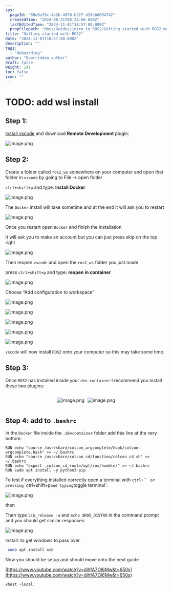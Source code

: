 ```yaml
---
sys:
  pageId: "89e0a78c-4e2b-4070-b327-d28cb0694742"
  createdTime: "2024-08-21T00:24:00.000Z"
  lastEditedTime: "2024-11-01T18:57:00.000Z"
  propFilepath: "docs/Guides/intro_to_ROS2/Getting started with ROS2.md"
title: "Getting started with ROS2"
date: "2024-11-01T18:57:00.000Z"
description: ""
tags:
  - "Onboarding"
author: "Overridden author"
draft: false
weight: 141
toc: false
icon: ""
---
```


# TODO: add wsl install

## Step 1:

[Install vscode](https://code.visualstudio.com/download) and download **Remote Development** plugin:

![image.png](https://prod-files-secure.s3.us-west-2.amazonaws.com/d518164a-d88e-44d1-a4ee-3adb3bd8bce0/efb52993-1881-4a40-b95e-6f020334f022/image.png?X-Amz-Algorithm=AWS4-HMAC-SHA256&X-Amz-Content-Sha256=UNSIGNED-PAYLOAD&X-Amz-Credential=ASIAZI2LB4666NJZ4M36%2F20250207%2Fus-west-2%2Fs3%2Faws4_request&X-Amz-Date=20250207T220651Z&X-Amz-Expires=3600&X-Amz-Security-Token=IQoJb3JpZ2luX2VjEGYaCXVzLXdlc3QtMiJHMEUCID42WH6YWHR465ruOriPQlcnSIeo%2FPNLZVLqCGeI4q8gAiEA4AeoALwE0pkZUHY1yA2%2Bknys0GW1RMVs1Kqyyzr8w8sq%2FwMIfxAAGgw2Mzc0MjMxODM4MDUiDPtyPXT2Duphu%2FCJBSrcA%2B1KWiYTi4k9EIHlLRjghd2xZlssh9QwjNbTOjduY1BxvWcfSSoumFw%2Bllc32gGFokuN8K2T%2Bab4uEA%2Bbx6KVDhOeRKZ8sheS%2BJfg3jxR8RNz5fufR1mc1BH0ZZb74SuOff2KMXq5XwXCPzcEXCYza6KD3pWQeyIDe0y8r2pc1IrQMapTlOcIPC5aIoqaVvty%2FERWVtE35xH0%2BWYvbzYqOD9Di%2Bx5hAca1NeSo%2F7wi0ik%2BG5CKaAPbftMIqgPeYln2yXG%2FzenN34LhX0%2Bs9cVpPZiLsJb8TJy7K3APxoJwOR5e1LbVl2ssUw2JcLm%2B4vhqTfrBAKMDjoJyGGbA8iQdF3h7zwypLv9dWPijJI%2FMsiG4Rj1uFsdVef8czQGpgRp4JFqbNLddlxFtSCuaHpnootEHL%2B4duE437Qoo6gvod1yOKZjZv2ti2KmIFQ2bMRJIkxF9OKI7jMK9zHp0SjnISeP0ksXJwB2TDEB%2FxkvCZLCIlUFIO2FQqP2gqKmVw2JsazHYnmcqNDDFJzJQBpjiQ7zLddfl9UWpkWhmjUwvKE%2B6hh0Ke754clG68nCaDRBlWi2R9H4RYnjn95CynWaryyl5kvCLSRWzbnP24wz5lk%2BuYOwfnN2GNbIysHMPL%2Fmb0GOqUB%2FIiRohtdnrYykn%2BRZfQD%2BBQTonuK4XlRf5Zzg2B1vrbcyv40xTrgAI0sijmngHgHzKaTSjvTx0sSMOPVadhoKrmkpvzjh7SIzFZX%2FzDd4Qk8o4Byp%2Bh3pZTOQ3Xr2HqA7qE5ifO3gpU6BvfOV94QNtp3cCBB7f0AVZ6EeCY0VHo4Qg5jkH9tHgYdBOPpEec7S4YvxFc16BWVaxhgNv8J%2FIU1QgFr&X-Amz-Signature=1bc3918427f21577417bc3e5af20e77717fea9ae1e65a6b337d6cd3c681218d3&X-Amz-SignedHeaders=host&x-id=GetObject)

## Step 2:

Create a folder called `ros2_ws` somewhere on your computer and open that folder in `vscode` by going to File → open folder 

`ctrl+shift+p` and type: **Install Docker**

![image.png](https://prod-files-secure.s3.us-west-2.amazonaws.com/d518164a-d88e-44d1-a4ee-3adb3bd8bce0/2269dc0e-1cd5-47ff-bceb-c04ad9b2eab0/image.png?X-Amz-Algorithm=AWS4-HMAC-SHA256&X-Amz-Content-Sha256=UNSIGNED-PAYLOAD&X-Amz-Credential=ASIAZI2LB4666NJZ4M36%2F20250207%2Fus-west-2%2Fs3%2Faws4_request&X-Amz-Date=20250207T220651Z&X-Amz-Expires=3600&X-Amz-Security-Token=IQoJb3JpZ2luX2VjEGYaCXVzLXdlc3QtMiJHMEUCID42WH6YWHR465ruOriPQlcnSIeo%2FPNLZVLqCGeI4q8gAiEA4AeoALwE0pkZUHY1yA2%2Bknys0GW1RMVs1Kqyyzr8w8sq%2FwMIfxAAGgw2Mzc0MjMxODM4MDUiDPtyPXT2Duphu%2FCJBSrcA%2B1KWiYTi4k9EIHlLRjghd2xZlssh9QwjNbTOjduY1BxvWcfSSoumFw%2Bllc32gGFokuN8K2T%2Bab4uEA%2Bbx6KVDhOeRKZ8sheS%2BJfg3jxR8RNz5fufR1mc1BH0ZZb74SuOff2KMXq5XwXCPzcEXCYza6KD3pWQeyIDe0y8r2pc1IrQMapTlOcIPC5aIoqaVvty%2FERWVtE35xH0%2BWYvbzYqOD9Di%2Bx5hAca1NeSo%2F7wi0ik%2BG5CKaAPbftMIqgPeYln2yXG%2FzenN34LhX0%2Bs9cVpPZiLsJb8TJy7K3APxoJwOR5e1LbVl2ssUw2JcLm%2B4vhqTfrBAKMDjoJyGGbA8iQdF3h7zwypLv9dWPijJI%2FMsiG4Rj1uFsdVef8czQGpgRp4JFqbNLddlxFtSCuaHpnootEHL%2B4duE437Qoo6gvod1yOKZjZv2ti2KmIFQ2bMRJIkxF9OKI7jMK9zHp0SjnISeP0ksXJwB2TDEB%2FxkvCZLCIlUFIO2FQqP2gqKmVw2JsazHYnmcqNDDFJzJQBpjiQ7zLddfl9UWpkWhmjUwvKE%2B6hh0Ke754clG68nCaDRBlWi2R9H4RYnjn95CynWaryyl5kvCLSRWzbnP24wz5lk%2BuYOwfnN2GNbIysHMPL%2Fmb0GOqUB%2FIiRohtdnrYykn%2BRZfQD%2BBQTonuK4XlRf5Zzg2B1vrbcyv40xTrgAI0sijmngHgHzKaTSjvTx0sSMOPVadhoKrmkpvzjh7SIzFZX%2FzDd4Qk8o4Byp%2Bh3pZTOQ3Xr2HqA7qE5ifO3gpU6BvfOV94QNtp3cCBB7f0AVZ6EeCY0VHo4Qg5jkH9tHgYdBOPpEec7S4YvxFc16BWVaxhgNv8J%2FIU1QgFr&X-Amz-Signature=357feec922f574cea901c804f96dc39a498ec54918fa32bd633d0624faddb7b2&X-Amz-SignedHeaders=host&x-id=GetObject)

The `Docker` install will take sometime and at the end it will ask you to restart

![image.png](https://prod-files-secure.s3.us-west-2.amazonaws.com/d518164a-d88e-44d1-a4ee-3adb3bd8bce0/ed233f78-be33-4b1f-b89c-9c346c0e961e/image.png?X-Amz-Algorithm=AWS4-HMAC-SHA256&X-Amz-Content-Sha256=UNSIGNED-PAYLOAD&X-Amz-Credential=ASIAZI2LB4666NJZ4M36%2F20250207%2Fus-west-2%2Fs3%2Faws4_request&X-Amz-Date=20250207T220651Z&X-Amz-Expires=3600&X-Amz-Security-Token=IQoJb3JpZ2luX2VjEGYaCXVzLXdlc3QtMiJHMEUCID42WH6YWHR465ruOriPQlcnSIeo%2FPNLZVLqCGeI4q8gAiEA4AeoALwE0pkZUHY1yA2%2Bknys0GW1RMVs1Kqyyzr8w8sq%2FwMIfxAAGgw2Mzc0MjMxODM4MDUiDPtyPXT2Duphu%2FCJBSrcA%2B1KWiYTi4k9EIHlLRjghd2xZlssh9QwjNbTOjduY1BxvWcfSSoumFw%2Bllc32gGFokuN8K2T%2Bab4uEA%2Bbx6KVDhOeRKZ8sheS%2BJfg3jxR8RNz5fufR1mc1BH0ZZb74SuOff2KMXq5XwXCPzcEXCYza6KD3pWQeyIDe0y8r2pc1IrQMapTlOcIPC5aIoqaVvty%2FERWVtE35xH0%2BWYvbzYqOD9Di%2Bx5hAca1NeSo%2F7wi0ik%2BG5CKaAPbftMIqgPeYln2yXG%2FzenN34LhX0%2Bs9cVpPZiLsJb8TJy7K3APxoJwOR5e1LbVl2ssUw2JcLm%2B4vhqTfrBAKMDjoJyGGbA8iQdF3h7zwypLv9dWPijJI%2FMsiG4Rj1uFsdVef8czQGpgRp4JFqbNLddlxFtSCuaHpnootEHL%2B4duE437Qoo6gvod1yOKZjZv2ti2KmIFQ2bMRJIkxF9OKI7jMK9zHp0SjnISeP0ksXJwB2TDEB%2FxkvCZLCIlUFIO2FQqP2gqKmVw2JsazHYnmcqNDDFJzJQBpjiQ7zLddfl9UWpkWhmjUwvKE%2B6hh0Ke754clG68nCaDRBlWi2R9H4RYnjn95CynWaryyl5kvCLSRWzbnP24wz5lk%2BuYOwfnN2GNbIysHMPL%2Fmb0GOqUB%2FIiRohtdnrYykn%2BRZfQD%2BBQTonuK4XlRf5Zzg2B1vrbcyv40xTrgAI0sijmngHgHzKaTSjvTx0sSMOPVadhoKrmkpvzjh7SIzFZX%2FzDd4Qk8o4Byp%2Bh3pZTOQ3Xr2HqA7qE5ifO3gpU6BvfOV94QNtp3cCBB7f0AVZ6EeCY0VHo4Qg5jkH9tHgYdBOPpEec7S4YvxFc16BWVaxhgNv8J%2FIU1QgFr&X-Amz-Signature=775b6969e0b68bb046f404ffa92f046d8e7f8e66939f209dfd49d794e87ef418&X-Amz-SignedHeaders=host&x-id=GetObject)

Once you restart open `Docker` and finish the installation

It will ask you to make an account but you can just press skip on the top right

![image.png](https://prod-files-secure.s3.us-west-2.amazonaws.com/d518164a-d88e-44d1-a4ee-3adb3bd8bce0/21010ad9-1659-4fd9-9f59-9932a09b2a3d/image.png?X-Amz-Algorithm=AWS4-HMAC-SHA256&X-Amz-Content-Sha256=UNSIGNED-PAYLOAD&X-Amz-Credential=ASIAZI2LB4666NJZ4M36%2F20250207%2Fus-west-2%2Fs3%2Faws4_request&X-Amz-Date=20250207T220651Z&X-Amz-Expires=3600&X-Amz-Security-Token=IQoJb3JpZ2luX2VjEGYaCXVzLXdlc3QtMiJHMEUCID42WH6YWHR465ruOriPQlcnSIeo%2FPNLZVLqCGeI4q8gAiEA4AeoALwE0pkZUHY1yA2%2Bknys0GW1RMVs1Kqyyzr8w8sq%2FwMIfxAAGgw2Mzc0MjMxODM4MDUiDPtyPXT2Duphu%2FCJBSrcA%2B1KWiYTi4k9EIHlLRjghd2xZlssh9QwjNbTOjduY1BxvWcfSSoumFw%2Bllc32gGFokuN8K2T%2Bab4uEA%2Bbx6KVDhOeRKZ8sheS%2BJfg3jxR8RNz5fufR1mc1BH0ZZb74SuOff2KMXq5XwXCPzcEXCYza6KD3pWQeyIDe0y8r2pc1IrQMapTlOcIPC5aIoqaVvty%2FERWVtE35xH0%2BWYvbzYqOD9Di%2Bx5hAca1NeSo%2F7wi0ik%2BG5CKaAPbftMIqgPeYln2yXG%2FzenN34LhX0%2Bs9cVpPZiLsJb8TJy7K3APxoJwOR5e1LbVl2ssUw2JcLm%2B4vhqTfrBAKMDjoJyGGbA8iQdF3h7zwypLv9dWPijJI%2FMsiG4Rj1uFsdVef8czQGpgRp4JFqbNLddlxFtSCuaHpnootEHL%2B4duE437Qoo6gvod1yOKZjZv2ti2KmIFQ2bMRJIkxF9OKI7jMK9zHp0SjnISeP0ksXJwB2TDEB%2FxkvCZLCIlUFIO2FQqP2gqKmVw2JsazHYnmcqNDDFJzJQBpjiQ7zLddfl9UWpkWhmjUwvKE%2B6hh0Ke754clG68nCaDRBlWi2R9H4RYnjn95CynWaryyl5kvCLSRWzbnP24wz5lk%2BuYOwfnN2GNbIysHMPL%2Fmb0GOqUB%2FIiRohtdnrYykn%2BRZfQD%2BBQTonuK4XlRf5Zzg2B1vrbcyv40xTrgAI0sijmngHgHzKaTSjvTx0sSMOPVadhoKrmkpvzjh7SIzFZX%2FzDd4Qk8o4Byp%2Bh3pZTOQ3Xr2HqA7qE5ifO3gpU6BvfOV94QNtp3cCBB7f0AVZ6EeCY0VHo4Qg5jkH9tHgYdBOPpEec7S4YvxFc16BWVaxhgNv8J%2FIU1QgFr&X-Amz-Signature=97f201acaccee2b50cdbf1c314b2c6bbae2de8298121efbd1500229161261dea&X-Amz-SignedHeaders=host&x-id=GetObject)

Then reopen `vscode` and open the `ros2_ws` folder you just made

press `ctrl+shift+p` and type: **reopen in container**

![image.png](https://prod-files-secure.s3.us-west-2.amazonaws.com/d518164a-d88e-44d1-a4ee-3adb3bd8bce0/4e93b8c2-41ad-488c-8095-c74205196118/image.png?X-Amz-Algorithm=AWS4-HMAC-SHA256&X-Amz-Content-Sha256=UNSIGNED-PAYLOAD&X-Amz-Credential=ASIAZI2LB4666NJZ4M36%2F20250207%2Fus-west-2%2Fs3%2Faws4_request&X-Amz-Date=20250207T220651Z&X-Amz-Expires=3600&X-Amz-Security-Token=IQoJb3JpZ2luX2VjEGYaCXVzLXdlc3QtMiJHMEUCID42WH6YWHR465ruOriPQlcnSIeo%2FPNLZVLqCGeI4q8gAiEA4AeoALwE0pkZUHY1yA2%2Bknys0GW1RMVs1Kqyyzr8w8sq%2FwMIfxAAGgw2Mzc0MjMxODM4MDUiDPtyPXT2Duphu%2FCJBSrcA%2B1KWiYTi4k9EIHlLRjghd2xZlssh9QwjNbTOjduY1BxvWcfSSoumFw%2Bllc32gGFokuN8K2T%2Bab4uEA%2Bbx6KVDhOeRKZ8sheS%2BJfg3jxR8RNz5fufR1mc1BH0ZZb74SuOff2KMXq5XwXCPzcEXCYza6KD3pWQeyIDe0y8r2pc1IrQMapTlOcIPC5aIoqaVvty%2FERWVtE35xH0%2BWYvbzYqOD9Di%2Bx5hAca1NeSo%2F7wi0ik%2BG5CKaAPbftMIqgPeYln2yXG%2FzenN34LhX0%2Bs9cVpPZiLsJb8TJy7K3APxoJwOR5e1LbVl2ssUw2JcLm%2B4vhqTfrBAKMDjoJyGGbA8iQdF3h7zwypLv9dWPijJI%2FMsiG4Rj1uFsdVef8czQGpgRp4JFqbNLddlxFtSCuaHpnootEHL%2B4duE437Qoo6gvod1yOKZjZv2ti2KmIFQ2bMRJIkxF9OKI7jMK9zHp0SjnISeP0ksXJwB2TDEB%2FxkvCZLCIlUFIO2FQqP2gqKmVw2JsazHYnmcqNDDFJzJQBpjiQ7zLddfl9UWpkWhmjUwvKE%2B6hh0Ke754clG68nCaDRBlWi2R9H4RYnjn95CynWaryyl5kvCLSRWzbnP24wz5lk%2BuYOwfnN2GNbIysHMPL%2Fmb0GOqUB%2FIiRohtdnrYykn%2BRZfQD%2BBQTonuK4XlRf5Zzg2B1vrbcyv40xTrgAI0sijmngHgHzKaTSjvTx0sSMOPVadhoKrmkpvzjh7SIzFZX%2FzDd4Qk8o4Byp%2Bh3pZTOQ3Xr2HqA7qE5ifO3gpU6BvfOV94QNtp3cCBB7f0AVZ6EeCY0VHo4Qg5jkH9tHgYdBOPpEec7S4YvxFc16BWVaxhgNv8J%2FIU1QgFr&X-Amz-Signature=b1bb4fd2225cb2c36a4d95cb8e6f30afef995394bdaf37f211fbf085f02a415e&X-Amz-SignedHeaders=host&x-id=GetObject)

Choose “Add configuration to workspace”

![image.png](https://prod-files-secure.s3.us-west-2.amazonaws.com/d518164a-d88e-44d1-a4ee-3adb3bd8bce0/9560b282-5060-4989-ba37-97e7b2c22476/image.png?X-Amz-Algorithm=AWS4-HMAC-SHA256&X-Amz-Content-Sha256=UNSIGNED-PAYLOAD&X-Amz-Credential=ASIAZI2LB4666NJZ4M36%2F20250207%2Fus-west-2%2Fs3%2Faws4_request&X-Amz-Date=20250207T220651Z&X-Amz-Expires=3600&X-Amz-Security-Token=IQoJb3JpZ2luX2VjEGYaCXVzLXdlc3QtMiJHMEUCID42WH6YWHR465ruOriPQlcnSIeo%2FPNLZVLqCGeI4q8gAiEA4AeoALwE0pkZUHY1yA2%2Bknys0GW1RMVs1Kqyyzr8w8sq%2FwMIfxAAGgw2Mzc0MjMxODM4MDUiDPtyPXT2Duphu%2FCJBSrcA%2B1KWiYTi4k9EIHlLRjghd2xZlssh9QwjNbTOjduY1BxvWcfSSoumFw%2Bllc32gGFokuN8K2T%2Bab4uEA%2Bbx6KVDhOeRKZ8sheS%2BJfg3jxR8RNz5fufR1mc1BH0ZZb74SuOff2KMXq5XwXCPzcEXCYza6KD3pWQeyIDe0y8r2pc1IrQMapTlOcIPC5aIoqaVvty%2FERWVtE35xH0%2BWYvbzYqOD9Di%2Bx5hAca1NeSo%2F7wi0ik%2BG5CKaAPbftMIqgPeYln2yXG%2FzenN34LhX0%2Bs9cVpPZiLsJb8TJy7K3APxoJwOR5e1LbVl2ssUw2JcLm%2B4vhqTfrBAKMDjoJyGGbA8iQdF3h7zwypLv9dWPijJI%2FMsiG4Rj1uFsdVef8czQGpgRp4JFqbNLddlxFtSCuaHpnootEHL%2B4duE437Qoo6gvod1yOKZjZv2ti2KmIFQ2bMRJIkxF9OKI7jMK9zHp0SjnISeP0ksXJwB2TDEB%2FxkvCZLCIlUFIO2FQqP2gqKmVw2JsazHYnmcqNDDFJzJQBpjiQ7zLddfl9UWpkWhmjUwvKE%2B6hh0Ke754clG68nCaDRBlWi2R9H4RYnjn95CynWaryyl5kvCLSRWzbnP24wz5lk%2BuYOwfnN2GNbIysHMPL%2Fmb0GOqUB%2FIiRohtdnrYykn%2BRZfQD%2BBQTonuK4XlRf5Zzg2B1vrbcyv40xTrgAI0sijmngHgHzKaTSjvTx0sSMOPVadhoKrmkpvzjh7SIzFZX%2FzDd4Qk8o4Byp%2Bh3pZTOQ3Xr2HqA7qE5ifO3gpU6BvfOV94QNtp3cCBB7f0AVZ6EeCY0VHo4Qg5jkH9tHgYdBOPpEec7S4YvxFc16BWVaxhgNv8J%2FIU1QgFr&X-Amz-Signature=4196b1b6976bf5767182bf91408658749ddd12fa720d3051b9f8e04a6b2c5ce0&X-Amz-SignedHeaders=host&x-id=GetObject)

![image.png](https://prod-files-secure.s3.us-west-2.amazonaws.com/d518164a-d88e-44d1-a4ee-3adb3bd8bce0/2ee63f81-886b-48e8-a553-dc6e5eac99e4/image.png?X-Amz-Algorithm=AWS4-HMAC-SHA256&X-Amz-Content-Sha256=UNSIGNED-PAYLOAD&X-Amz-Credential=ASIAZI2LB4666NJZ4M36%2F20250207%2Fus-west-2%2Fs3%2Faws4_request&X-Amz-Date=20250207T220651Z&X-Amz-Expires=3600&X-Amz-Security-Token=IQoJb3JpZ2luX2VjEGYaCXVzLXdlc3QtMiJHMEUCID42WH6YWHR465ruOriPQlcnSIeo%2FPNLZVLqCGeI4q8gAiEA4AeoALwE0pkZUHY1yA2%2Bknys0GW1RMVs1Kqyyzr8w8sq%2FwMIfxAAGgw2Mzc0MjMxODM4MDUiDPtyPXT2Duphu%2FCJBSrcA%2B1KWiYTi4k9EIHlLRjghd2xZlssh9QwjNbTOjduY1BxvWcfSSoumFw%2Bllc32gGFokuN8K2T%2Bab4uEA%2Bbx6KVDhOeRKZ8sheS%2BJfg3jxR8RNz5fufR1mc1BH0ZZb74SuOff2KMXq5XwXCPzcEXCYza6KD3pWQeyIDe0y8r2pc1IrQMapTlOcIPC5aIoqaVvty%2FERWVtE35xH0%2BWYvbzYqOD9Di%2Bx5hAca1NeSo%2F7wi0ik%2BG5CKaAPbftMIqgPeYln2yXG%2FzenN34LhX0%2Bs9cVpPZiLsJb8TJy7K3APxoJwOR5e1LbVl2ssUw2JcLm%2B4vhqTfrBAKMDjoJyGGbA8iQdF3h7zwypLv9dWPijJI%2FMsiG4Rj1uFsdVef8czQGpgRp4JFqbNLddlxFtSCuaHpnootEHL%2B4duE437Qoo6gvod1yOKZjZv2ti2KmIFQ2bMRJIkxF9OKI7jMK9zHp0SjnISeP0ksXJwB2TDEB%2FxkvCZLCIlUFIO2FQqP2gqKmVw2JsazHYnmcqNDDFJzJQBpjiQ7zLddfl9UWpkWhmjUwvKE%2B6hh0Ke754clG68nCaDRBlWi2R9H4RYnjn95CynWaryyl5kvCLSRWzbnP24wz5lk%2BuYOwfnN2GNbIysHMPL%2Fmb0GOqUB%2FIiRohtdnrYykn%2BRZfQD%2BBQTonuK4XlRf5Zzg2B1vrbcyv40xTrgAI0sijmngHgHzKaTSjvTx0sSMOPVadhoKrmkpvzjh7SIzFZX%2FzDd4Qk8o4Byp%2Bh3pZTOQ3Xr2HqA7qE5ifO3gpU6BvfOV94QNtp3cCBB7f0AVZ6EeCY0VHo4Qg5jkH9tHgYdBOPpEec7S4YvxFc16BWVaxhgNv8J%2FIU1QgFr&X-Amz-Signature=995d2cfaee91bd0251f3536a293801eaba37e853a3ebadd1e4fbbdb199823ad6&X-Amz-SignedHeaders=host&x-id=GetObject)

![image.png](https://prod-files-secure.s3.us-west-2.amazonaws.com/d518164a-d88e-44d1-a4ee-3adb3bd8bce0/ae1580b2-b048-407e-aed9-b584224a7a04/image.png?X-Amz-Algorithm=AWS4-HMAC-SHA256&X-Amz-Content-Sha256=UNSIGNED-PAYLOAD&X-Amz-Credential=ASIAZI2LB4666NJZ4M36%2F20250207%2Fus-west-2%2Fs3%2Faws4_request&X-Amz-Date=20250207T220651Z&X-Amz-Expires=3600&X-Amz-Security-Token=IQoJb3JpZ2luX2VjEGYaCXVzLXdlc3QtMiJHMEUCID42WH6YWHR465ruOriPQlcnSIeo%2FPNLZVLqCGeI4q8gAiEA4AeoALwE0pkZUHY1yA2%2Bknys0GW1RMVs1Kqyyzr8w8sq%2FwMIfxAAGgw2Mzc0MjMxODM4MDUiDPtyPXT2Duphu%2FCJBSrcA%2B1KWiYTi4k9EIHlLRjghd2xZlssh9QwjNbTOjduY1BxvWcfSSoumFw%2Bllc32gGFokuN8K2T%2Bab4uEA%2Bbx6KVDhOeRKZ8sheS%2BJfg3jxR8RNz5fufR1mc1BH0ZZb74SuOff2KMXq5XwXCPzcEXCYza6KD3pWQeyIDe0y8r2pc1IrQMapTlOcIPC5aIoqaVvty%2FERWVtE35xH0%2BWYvbzYqOD9Di%2Bx5hAca1NeSo%2F7wi0ik%2BG5CKaAPbftMIqgPeYln2yXG%2FzenN34LhX0%2Bs9cVpPZiLsJb8TJy7K3APxoJwOR5e1LbVl2ssUw2JcLm%2B4vhqTfrBAKMDjoJyGGbA8iQdF3h7zwypLv9dWPijJI%2FMsiG4Rj1uFsdVef8czQGpgRp4JFqbNLddlxFtSCuaHpnootEHL%2B4duE437Qoo6gvod1yOKZjZv2ti2KmIFQ2bMRJIkxF9OKI7jMK9zHp0SjnISeP0ksXJwB2TDEB%2FxkvCZLCIlUFIO2FQqP2gqKmVw2JsazHYnmcqNDDFJzJQBpjiQ7zLddfl9UWpkWhmjUwvKE%2B6hh0Ke754clG68nCaDRBlWi2R9H4RYnjn95CynWaryyl5kvCLSRWzbnP24wz5lk%2BuYOwfnN2GNbIysHMPL%2Fmb0GOqUB%2FIiRohtdnrYykn%2BRZfQD%2BBQTonuK4XlRf5Zzg2B1vrbcyv40xTrgAI0sijmngHgHzKaTSjvTx0sSMOPVadhoKrmkpvzjh7SIzFZX%2FzDd4Qk8o4Byp%2Bh3pZTOQ3Xr2HqA7qE5ifO3gpU6BvfOV94QNtp3cCBB7f0AVZ6EeCY0VHo4Qg5jkH9tHgYdBOPpEec7S4YvxFc16BWVaxhgNv8J%2FIU1QgFr&X-Amz-Signature=66ade31d4d98c233c63ec8ef33cf2ba2c836f44966e8fd8bc7551da5d0a1b691&X-Amz-SignedHeaders=host&x-id=GetObject)

![image.png](https://prod-files-secure.s3.us-west-2.amazonaws.com/d518164a-d88e-44d1-a4ee-3adb3bd8bce0/53255b28-f75e-430f-b9e3-c0ac8577e42b/image.png?X-Amz-Algorithm=AWS4-HMAC-SHA256&X-Amz-Content-Sha256=UNSIGNED-PAYLOAD&X-Amz-Credential=ASIAZI2LB4666NJZ4M36%2F20250207%2Fus-west-2%2Fs3%2Faws4_request&X-Amz-Date=20250207T220651Z&X-Amz-Expires=3600&X-Amz-Security-Token=IQoJb3JpZ2luX2VjEGYaCXVzLXdlc3QtMiJHMEUCID42WH6YWHR465ruOriPQlcnSIeo%2FPNLZVLqCGeI4q8gAiEA4AeoALwE0pkZUHY1yA2%2Bknys0GW1RMVs1Kqyyzr8w8sq%2FwMIfxAAGgw2Mzc0MjMxODM4MDUiDPtyPXT2Duphu%2FCJBSrcA%2B1KWiYTi4k9EIHlLRjghd2xZlssh9QwjNbTOjduY1BxvWcfSSoumFw%2Bllc32gGFokuN8K2T%2Bab4uEA%2Bbx6KVDhOeRKZ8sheS%2BJfg3jxR8RNz5fufR1mc1BH0ZZb74SuOff2KMXq5XwXCPzcEXCYza6KD3pWQeyIDe0y8r2pc1IrQMapTlOcIPC5aIoqaVvty%2FERWVtE35xH0%2BWYvbzYqOD9Di%2Bx5hAca1NeSo%2F7wi0ik%2BG5CKaAPbftMIqgPeYln2yXG%2FzenN34LhX0%2Bs9cVpPZiLsJb8TJy7K3APxoJwOR5e1LbVl2ssUw2JcLm%2B4vhqTfrBAKMDjoJyGGbA8iQdF3h7zwypLv9dWPijJI%2FMsiG4Rj1uFsdVef8czQGpgRp4JFqbNLddlxFtSCuaHpnootEHL%2B4duE437Qoo6gvod1yOKZjZv2ti2KmIFQ2bMRJIkxF9OKI7jMK9zHp0SjnISeP0ksXJwB2TDEB%2FxkvCZLCIlUFIO2FQqP2gqKmVw2JsazHYnmcqNDDFJzJQBpjiQ7zLddfl9UWpkWhmjUwvKE%2B6hh0Ke754clG68nCaDRBlWi2R9H4RYnjn95CynWaryyl5kvCLSRWzbnP24wz5lk%2BuYOwfnN2GNbIysHMPL%2Fmb0GOqUB%2FIiRohtdnrYykn%2BRZfQD%2BBQTonuK4XlRf5Zzg2B1vrbcyv40xTrgAI0sijmngHgHzKaTSjvTx0sSMOPVadhoKrmkpvzjh7SIzFZX%2FzDd4Qk8o4Byp%2Bh3pZTOQ3Xr2HqA7qE5ifO3gpU6BvfOV94QNtp3cCBB7f0AVZ6EeCY0VHo4Qg5jkH9tHgYdBOPpEec7S4YvxFc16BWVaxhgNv8J%2FIU1QgFr&X-Amz-Signature=c10bb1516e0b53716d2fd1f10e81d9e0686b6a274800e5d5bca6c86f8ae1eb85&X-Amz-SignedHeaders=host&x-id=GetObject)

![image.png](https://prod-files-secure.s3.us-west-2.amazonaws.com/d518164a-d88e-44d1-a4ee-3adb3bd8bce0/7c562767-5af9-4ffb-97d1-327bcdf4ee00/image.png?X-Amz-Algorithm=AWS4-HMAC-SHA256&X-Amz-Content-Sha256=UNSIGNED-PAYLOAD&X-Amz-Credential=ASIAZI2LB4666NJZ4M36%2F20250207%2Fus-west-2%2Fs3%2Faws4_request&X-Amz-Date=20250207T220651Z&X-Amz-Expires=3600&X-Amz-Security-Token=IQoJb3JpZ2luX2VjEGYaCXVzLXdlc3QtMiJHMEUCID42WH6YWHR465ruOriPQlcnSIeo%2FPNLZVLqCGeI4q8gAiEA4AeoALwE0pkZUHY1yA2%2Bknys0GW1RMVs1Kqyyzr8w8sq%2FwMIfxAAGgw2Mzc0MjMxODM4MDUiDPtyPXT2Duphu%2FCJBSrcA%2B1KWiYTi4k9EIHlLRjghd2xZlssh9QwjNbTOjduY1BxvWcfSSoumFw%2Bllc32gGFokuN8K2T%2Bab4uEA%2Bbx6KVDhOeRKZ8sheS%2BJfg3jxR8RNz5fufR1mc1BH0ZZb74SuOff2KMXq5XwXCPzcEXCYza6KD3pWQeyIDe0y8r2pc1IrQMapTlOcIPC5aIoqaVvty%2FERWVtE35xH0%2BWYvbzYqOD9Di%2Bx5hAca1NeSo%2F7wi0ik%2BG5CKaAPbftMIqgPeYln2yXG%2FzenN34LhX0%2Bs9cVpPZiLsJb8TJy7K3APxoJwOR5e1LbVl2ssUw2JcLm%2B4vhqTfrBAKMDjoJyGGbA8iQdF3h7zwypLv9dWPijJI%2FMsiG4Rj1uFsdVef8czQGpgRp4JFqbNLddlxFtSCuaHpnootEHL%2B4duE437Qoo6gvod1yOKZjZv2ti2KmIFQ2bMRJIkxF9OKI7jMK9zHp0SjnISeP0ksXJwB2TDEB%2FxkvCZLCIlUFIO2FQqP2gqKmVw2JsazHYnmcqNDDFJzJQBpjiQ7zLddfl9UWpkWhmjUwvKE%2B6hh0Ke754clG68nCaDRBlWi2R9H4RYnjn95CynWaryyl5kvCLSRWzbnP24wz5lk%2BuYOwfnN2GNbIysHMPL%2Fmb0GOqUB%2FIiRohtdnrYykn%2BRZfQD%2BBQTonuK4XlRf5Zzg2B1vrbcyv40xTrgAI0sijmngHgHzKaTSjvTx0sSMOPVadhoKrmkpvzjh7SIzFZX%2FzDd4Qk8o4Byp%2Bh3pZTOQ3Xr2HqA7qE5ifO3gpU6BvfOV94QNtp3cCBB7f0AVZ6EeCY0VHo4Qg5jkH9tHgYdBOPpEec7S4YvxFc16BWVaxhgNv8J%2FIU1QgFr&X-Amz-Signature=b666a23cdb09048d23d3efbed7a8e8ce6a10051dfe752c6110e2bf7a9f04816d&X-Amz-SignedHeaders=host&x-id=GetObject)

`vscode` will now install `ROS2` onto your computer so this may take some time.

## Step 3:

Once `ROS2` has installed inside your `dev-container` I recommend you install these two plugins:

<div style="display: flex;flex-direction: row; column-gap:10px; max-width: 630px;justify-content: center;">
<div>

![image.png](https://prod-files-secure.s3.us-west-2.amazonaws.com/d518164a-d88e-44d1-a4ee-3adb3bd8bce0/3fc3d550-5a54-4ba1-ba6b-faa01cdb7369/image.png?X-Amz-Algorithm=AWS4-HMAC-SHA256&X-Amz-Content-Sha256=UNSIGNED-PAYLOAD&X-Amz-Credential=ASIAZI2LB466WLBLIVI7%2F20250207%2Fus-west-2%2Fs3%2Faws4_request&X-Amz-Date=20250207T220656Z&X-Amz-Expires=3600&X-Amz-Security-Token=IQoJb3JpZ2luX2VjEGYaCXVzLXdlc3QtMiJHMEUCIAzBdOv95PGLays5rSib21CQhDecsnmrioPCacHmBq%2B9AiEA5DJMnqFIgiiYKjNQXN8IXS6PHbxM90DgtRUtCpXPKfIq%2FwMIfxAAGgw2Mzc0MjMxODM4MDUiDLUCs4AJe8iJihNFdircA0E7wCWKIQKApvMzJ8HFeaoRaDQZH6Q8a6vfI%2BtHPk6pashMi2Viunua5avkGsuQlzkVWG%2BfLCeNXM%2FkGznx86gYPGcLmjYfl6p3oii5oxmuy5M%2FZ%2FZYJcNxhy%2FhQUpotjuRFqGIkwQ9%2FmyefUwNkMrn70akCJu7muQxiBCKOtmtmruPsI%2BC%2FgNG2zs28pSir5KVTHTz84Es%2FsJRJ7p3gP%2BQAWT4ByEOL3g5zirnuWPKmhWD%2F7A5ToN4VfSrmTSqHVC2S%2BMSUjsmgE0tP6hgSAc1ueIcjkb%2BtuOz1CFZRRasoRjiR3%2Bb%2BY1Db0RGIZ2HRMEN3afYP2l%2BTJUVXNCJwOry%2BznyqYA35z50%2FkcNuQSZeOoHZZ0D6pgcTSXQILevHvEgLDvW%2FbCAGFPvRTL6Tt4ttIHEC7kdRxTMH0A7lhbLOuOcZWGka%2FMojOcccXr5hli%2FZ3T8jqcfHlTd8UepnThOgN3n4RMhAYwQtd7kZlgbVcr%2FmBt%2Fra7IkxA2jxsP8tB%2BTUatN%2FJ6GUzMYSqYrdx1JutHqcMCMkRqS0SfGPeNQLqeM54pPAg2FR7P177dATav553Z3eG7CUaSbM6WsY%2B0lCo%2BhsjJqkQtAAD4Xh0M31wvD1yhBVgfT4m7MN%2F%2Fmb0GOqUBTAFcRYLtPYT1Bm45kt9lTPvCkSuJ8cNzs%2Fv2reKYUZ0wwZ%2BbaspiOEzzzk6thZWCV%2BNfYjaD9GHv%2Bnn2FaBr44VQY6q4sY2jEPCTForkSSEBmMPdotQUN1L5imIxGziJ2Xf7wDl9unSHqKE7x%2FqMmKhcWWHrg0H6TubpUljxR6VXq3F%2BGN8nqsWVP9dmtqbBngdFVjDht6S1D2X1f4J%2BirBKuP1b&X-Amz-Signature=3d10429beb9dbe1efe4c8147388b5a130ef118e3ef2e5f849238418ce070c034&X-Amz-SignedHeaders=host&x-id=GetObject)

</div>
<div>

![image.png](https://prod-files-secure.s3.us-west-2.amazonaws.com/d518164a-d88e-44d1-a4ee-3adb3bd8bce0/d994cc66-13c2-4093-a5a3-f84cf4601a82/image.png?X-Amz-Algorithm=AWS4-HMAC-SHA256&X-Amz-Content-Sha256=UNSIGNED-PAYLOAD&X-Amz-Credential=ASIAZI2LB466TMN74KF5%2F20250207%2Fus-west-2%2Fs3%2Faws4_request&X-Amz-Date=20250207T220657Z&X-Amz-Expires=3600&X-Amz-Security-Token=IQoJb3JpZ2luX2VjEGYaCXVzLXdlc3QtMiJHMEUCIDorrdpczw54BMiSsfwsr7qVN2n8NHKJYSZ5hxWCBe%2FvAiEA6eyD%2BWrdIyylm2Zh0%2FgPMfp4GW1R6XreP7qPmkgA79Qq%2FwMIfxAAGgw2Mzc0MjMxODM4MDUiDJd1pYq%2B69daSQp2uSrcA94KIjXIdOmVIe%2F%2BpaQtj0fUZoHiMs4XVOwYueZqw34oYR%2BLipFc4oy1AaqxRZPjg7UMbmwbKkpybWjDHrLItkmw13BWWHR6PMV4YflyfSKMZcuktxGtpBurRbP7nHcpPkv96zis9QfXzmssHqmgtTadIyIEloQQmg8IIS4T%2B1TUHJE3EF6JzfrybzXR4BdkVWomxat3Y6MoMnqMz2nJiw5DAiLTG1%2BEL0bKUP%2BXPUG34ReyemwDta0TfCWRbchAF0Q7k6P6mo4rgjYVbvIJIljWbXuvT76xyAWeZVAP%2BIH88CEuan48%2Bg9bdApgdEXpxld1REx%2BVpO1OtNjjikfopDAzb%2B5uwh1pnHSUmuf88nWiJ6cBI7MEUUGM%2BtP1JKqP2CGt0KfOFbrT%2FJKCRuqMaIkE2pJazX%2Fou0wEWzEyasb7jXQ9Xtq3HZ78Z2NFl%2BFrUmwylQBP7fXFv7I0NWxhleq3YpulhU2Az%2FPFIR3gD7EQiMLjHGq3fYxyZTZi%2BsIl3kM%2BsxbH3ZlQprcK4%2Bw8sqz6MSY39asLSw%2Fq2dgfRGRpk1ptnk2tdJI%2B2riBWbi8J%2Fj4blSPIpP29Yu23ktS4B9FDBXks1R1GpEnLlw7i91QKAhP3KBruEJEoybMMP%2Fmb0GOqUBWT%2BNH761ozKNR96%2Fdfd14QnyqRpygoRO4%2FA2A7nCM0ecDG53eQaibozn8CBM6oePIrIsb4y95rvRWlVyLxI1DF82m0QW5k%2BWMJEYSoofFG8a482ovV3%2FpdPyu374ieoNH%2FlNu7Zz9daQIorBiauS3aI%2B2xIWl6QjQLTO9zRffQfmt20h12Z1kCcDR614e9AR%2B46tGgXeXUN75XfUfjKP4CuTE0ne&X-Amz-Signature=f1b076e84113945f1c91dd7de453a0ddfcbeb4421e8bb5392c5f1a62dbfdc6cb&X-Amz-SignedHeaders=host&x-id=GetObject)

</div>
</div>

## Step 4: add to `.bashrc`

In the `Docker` file inside the `.devcontainer` folder add this line at the very bottom: 

```docker
RUN echo "source /usr/share/colcon_argcomplete/hook/colcon-argcomplete.bash" >> ~/.bashrc
RUN echo "source /usr/share/colcon_cd/function/colcon_cd.sh" >> ~/.bashrc
RUN echo "export _colcon_cd_root=/opt/ros/humble/" >> ~/.bashrc
RUN sudo apt install -y python3-pip 
```

To test if everything installed correctly open a terminal with `ctrl+`` or pressing `ctrl+shift+p` and typing `toggle terminal`:

![image.png](https://prod-files-secure.s3.us-west-2.amazonaws.com/d518164a-d88e-44d1-a4ee-3adb3bd8bce0/6a4943d8-b04e-4c02-9a58-775f3384d1a5/image.png?X-Amz-Algorithm=AWS4-HMAC-SHA256&X-Amz-Content-Sha256=UNSIGNED-PAYLOAD&X-Amz-Credential=ASIAZI2LB4666NJZ4M36%2F20250207%2Fus-west-2%2Fs3%2Faws4_request&X-Amz-Date=20250207T220651Z&X-Amz-Expires=3600&X-Amz-Security-Token=IQoJb3JpZ2luX2VjEGYaCXVzLXdlc3QtMiJHMEUCID42WH6YWHR465ruOriPQlcnSIeo%2FPNLZVLqCGeI4q8gAiEA4AeoALwE0pkZUHY1yA2%2Bknys0GW1RMVs1Kqyyzr8w8sq%2FwMIfxAAGgw2Mzc0MjMxODM4MDUiDPtyPXT2Duphu%2FCJBSrcA%2B1KWiYTi4k9EIHlLRjghd2xZlssh9QwjNbTOjduY1BxvWcfSSoumFw%2Bllc32gGFokuN8K2T%2Bab4uEA%2Bbx6KVDhOeRKZ8sheS%2BJfg3jxR8RNz5fufR1mc1BH0ZZb74SuOff2KMXq5XwXCPzcEXCYza6KD3pWQeyIDe0y8r2pc1IrQMapTlOcIPC5aIoqaVvty%2FERWVtE35xH0%2BWYvbzYqOD9Di%2Bx5hAca1NeSo%2F7wi0ik%2BG5CKaAPbftMIqgPeYln2yXG%2FzenN34LhX0%2Bs9cVpPZiLsJb8TJy7K3APxoJwOR5e1LbVl2ssUw2JcLm%2B4vhqTfrBAKMDjoJyGGbA8iQdF3h7zwypLv9dWPijJI%2FMsiG4Rj1uFsdVef8czQGpgRp4JFqbNLddlxFtSCuaHpnootEHL%2B4duE437Qoo6gvod1yOKZjZv2ti2KmIFQ2bMRJIkxF9OKI7jMK9zHp0SjnISeP0ksXJwB2TDEB%2FxkvCZLCIlUFIO2FQqP2gqKmVw2JsazHYnmcqNDDFJzJQBpjiQ7zLddfl9UWpkWhmjUwvKE%2B6hh0Ke754clG68nCaDRBlWi2R9H4RYnjn95CynWaryyl5kvCLSRWzbnP24wz5lk%2BuYOwfnN2GNbIysHMPL%2Fmb0GOqUB%2FIiRohtdnrYykn%2BRZfQD%2BBQTonuK4XlRf5Zzg2B1vrbcyv40xTrgAI0sijmngHgHzKaTSjvTx0sSMOPVadhoKrmkpvzjh7SIzFZX%2FzDd4Qk8o4Byp%2Bh3pZTOQ3Xr2HqA7qE5ifO3gpU6BvfOV94QNtp3cCBB7f0AVZ6EeCY0VHo4Qg5jkH9tHgYdBOPpEec7S4YvxFc16BWVaxhgNv8J%2FIU1QgFr&X-Amz-Signature=d8e7ca10b520bbc3a83789ce41b8dc08e05937884fa1a2a48801a0f3fb2a15b5&X-Amz-SignedHeaders=host&x-id=GetObject)

then 

Then type `lsb_release -a` and `echo $ROS_DISTRO` in the command prompt and you should get similar responses:

![image.png](https://prod-files-secure.s3.us-west-2.amazonaws.com/d518164a-d88e-44d1-a4ee-3adb3bd8bce0/3e635dec-a805-4e85-8b9e-d000e5b71a4e/image.png?X-Amz-Algorithm=AWS4-HMAC-SHA256&X-Amz-Content-Sha256=UNSIGNED-PAYLOAD&X-Amz-Credential=ASIAZI2LB4666NJZ4M36%2F20250207%2Fus-west-2%2Fs3%2Faws4_request&X-Amz-Date=20250207T220651Z&X-Amz-Expires=3600&X-Amz-Security-Token=IQoJb3JpZ2luX2VjEGYaCXVzLXdlc3QtMiJHMEUCID42WH6YWHR465ruOriPQlcnSIeo%2FPNLZVLqCGeI4q8gAiEA4AeoALwE0pkZUHY1yA2%2Bknys0GW1RMVs1Kqyyzr8w8sq%2FwMIfxAAGgw2Mzc0MjMxODM4MDUiDPtyPXT2Duphu%2FCJBSrcA%2B1KWiYTi4k9EIHlLRjghd2xZlssh9QwjNbTOjduY1BxvWcfSSoumFw%2Bllc32gGFokuN8K2T%2Bab4uEA%2Bbx6KVDhOeRKZ8sheS%2BJfg3jxR8RNz5fufR1mc1BH0ZZb74SuOff2KMXq5XwXCPzcEXCYza6KD3pWQeyIDe0y8r2pc1IrQMapTlOcIPC5aIoqaVvty%2FERWVtE35xH0%2BWYvbzYqOD9Di%2Bx5hAca1NeSo%2F7wi0ik%2BG5CKaAPbftMIqgPeYln2yXG%2FzenN34LhX0%2Bs9cVpPZiLsJb8TJy7K3APxoJwOR5e1LbVl2ssUw2JcLm%2B4vhqTfrBAKMDjoJyGGbA8iQdF3h7zwypLv9dWPijJI%2FMsiG4Rj1uFsdVef8czQGpgRp4JFqbNLddlxFtSCuaHpnootEHL%2B4duE437Qoo6gvod1yOKZjZv2ti2KmIFQ2bMRJIkxF9OKI7jMK9zHp0SjnISeP0ksXJwB2TDEB%2FxkvCZLCIlUFIO2FQqP2gqKmVw2JsazHYnmcqNDDFJzJQBpjiQ7zLddfl9UWpkWhmjUwvKE%2B6hh0Ke754clG68nCaDRBlWi2R9H4RYnjn95CynWaryyl5kvCLSRWzbnP24wz5lk%2BuYOwfnN2GNbIysHMPL%2Fmb0GOqUB%2FIiRohtdnrYykn%2BRZfQD%2BBQTonuK4XlRf5Zzg2B1vrbcyv40xTrgAI0sijmngHgHzKaTSjvTx0sSMOPVadhoKrmkpvzjh7SIzFZX%2FzDd4Qk8o4Byp%2Bh3pZTOQ3Xr2HqA7qE5ifO3gpU6BvfOV94QNtp3cCBB7f0AVZ6EeCY0VHo4Qg5jkH9tHgYdBOPpEec7S4YvxFc16BWVaxhgNv8J%2FIU1QgFr&X-Amz-Signature=5c07191468db322a8bac03249d1ecda9604c31f1267490ffc74d76f0866f06ff&X-Amz-SignedHeaders=host&x-id=GetObject)

Install:  to get windows to pass over

```bash
 sudo apt install xcb
```

Now you should be setup and should move onto the next guide 

[https://www.youtube.com/watch?v=dihfA7Ol6Mw&t=650s](https://www.youtube.com/watch?v=dihfA7Ol6Mw&t=650s)

```python
xhost +local:
```

